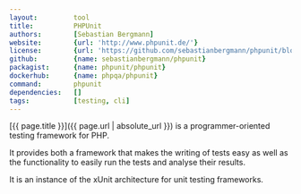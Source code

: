 ```yaml
---
layout:         tool
title:          PHPUnit
authors:        [Sebastian Bergmann]
website:        {url: 'http://www.phpunit.de/'}
license:        {url: 'https://github.com/sebastianbergmann/phpunit/blob/master/LICENSE', label: 'BSD 3-clause "New" or "Revised" License'}
github:         {name: sebastianbergmann/phpunit}
packagist:      {name: phpunit/phpunit}               
dockerhub:      {name: phpqa/phpunit}     
command:        phpunit
dependencies:   []
tags:           [testing, cli] 
---
```


[{{ page.title }}]({{ page.url | absolute_url }}) is a programmer-oriented testing framework for PHP.
 
<!--more--> 

It provides both a framework that makes the writing of tests easy
as well as the functionality to easily run the tests and analyse their results.

It is an instance of the xUnit architecture for unit testing frameworks.
